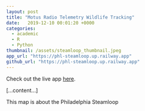 ```yaml
---
layout: post
title: "Motus Radio Telemetry Wildlife Tracking"
date:   2019-12-10 00:01:20 +0000
categories: 
  - academic
  - R
  - Python
thumbnail: /assets/steamloop_thumbnail.jpeg
app_url: "https://phl-steamloop.up.railway.app"
github_url: "https://phl-steamloop.up.railway.app"
---
```


Check out the live app [here](http://phl-steamloop.up.railway.app).

[...content...]

This map is about the Philadelphia Steamloop